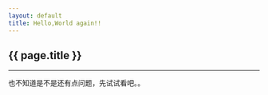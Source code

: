 ```yaml
---
layout: default
title: Hello,World again!!
---
```


## {{ page.title }}

---------

也不知道是不是还有点问题，先试试看吧。。